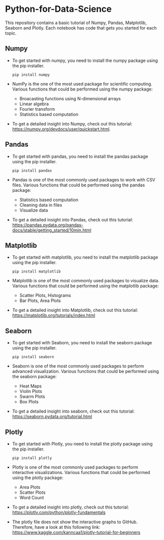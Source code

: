 # Python-for-Data-Science
This repository contains a basic tutorial of Numpy, Pandas, Matplotlib, Seaborn and Plotly. Each notebook has code that gets you started for each topic. 

## Numpy
  * To get started with numpy, you need to install the numpy package using the pip installer. 
    ```
    pip install numpy
    ```
  * NumPy is the one of the most used package for scientific computing. Various functions that could be performed using the numpy package:
    * Broacasting functions using N-dimensional arrays
    * Linear algebra
    * Fourier transform
    * Statistics based computation
  
  * To get a detailed insight into Numpy, check out this tutorial: https://numpy.org/devdocs/user/quickstart.html.
    
## Pandas
  * To get started with pandas, you need to install the pandas package using the pip installer. 
    ```
    pip install pandas
    ```
  * Pandas is one of the most commonly used packages to work with CSV files. Various functions that could be performed using the pandas package:
    * Statistics based computation
    * Cleaning data in files
    * Visualize data 

  * To get a detailed insight into Pandas, check out this tutorial: https://pandas.pydata.org/pandas-docs/stable/getting_started/10min.html
  
## Matplotlib
  * To get started with matplotlib, you need to install the matplotlib package using the pip installer. 
    ```
    pip install matplotlib
    ```
  * Matplotlib is one of the most commonly used packages to visualize data. Various functions that could be performed using the matplotlib package:
    * Scatter Plots, Histograms
    * Bar Plots, Area Plots

  * To get a detailed insight into Matplotlib, check out this tutorial: https://matplotlib.org/tutorials/index.html
  
## Seaborn
  * To get started with Seaborn, you need to install the seaborn package using the pip installer. 
    ```
    pip install seaborn
    ```
  * Seaborn is one of the most commonly used packages to perform advanced visualization. Various functions that could be performed using the seaborn package:
    * Heat Maps
    * Violin Plots
    * Swarm Plots
    * Box Plots

  * To get a detailed insight into seaborn, check out this tutorial: https://seaborn.pydata.org/tutorial.html  
  
## Plotly
  * To get started with Plotly, you need to install the plotly package using the pip installer. 
    ```
    pip install plotly
    ```
  * Plotly is one of the most commonly used packages to perform interactive visualizations. Various functions that could be performed using the plotly package:
    * Area Plots
    * Scatter Plots
    * Word Count

  * To get a detailed insight into plotly, check out this tutorial: https://plotly.com/python/plotly-fundamentals
  * The plotly file does not show the interactive graphs to GitHub. Therefore, have a look at this following link: https://www.kaggle.com/kanncaa1/plotly-tutorial-for-beginners
